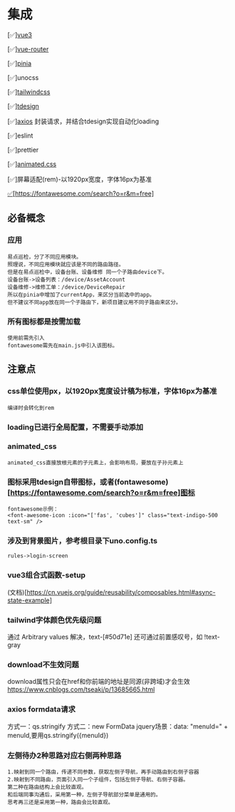 # 集成
[✅][vue3](https://cn.vuejs.org/guide/introduction.html)

[✅][vue-router](https://router.vuejs.org/zh/guide/)

[✅][pinia](https://pinia.vuejs.org/zh/introduction.html)

[✅]unocss

[✅][tailwindcss](https://www.tailwindcss.cn/docs/installation) 

[✅][tdesign](https://tdesign.tencent.com/vue-next/overview) 

[✅][axios](https://axios-http.com/zh/docs/intro) 封装请求，并结合tdesign实现自动化loading

[✅]eslint

[✅]prettier

[✅][animated.css](https://animate.style/)

[✅]屏幕适配(rem)-以1920px宽度，字体16px为基准

[✅](fontawesome)[https://fontawesome.com/search?o=r&m=free]

## 必备概念

### 应用
    易点巡检，分了不同应用模块。
    照理说，不同应用模块就应该是不同的路由路径。
    但是在易点巡检中，设备台账、设备维修 同一个子路由device下。
    设备台账->设备列表：/device/AssetAccount
    设备维修->维修工单：/device/DeviceRepair
    所以在pinia中增加了currentApp，来区分当前选中的app。
    但不建议不同app放在同一个子路由下，新项目建议用不同子路由来区分。

### 所有图标都是按需加载
    使用前需先引入
    fontawesome需先在main.js中引入该图标。
## 注意点
### css单位使用px，以1920px宽度设计稿为标准，字体16px为基准
    编译时会转化到rem

### loading已进行全局配置，不需要手动添加
### animated_css 
    animated_css直接放根元素的子元素上，会影响布局，要放在子孙元素上

### 图标采用tdesign自带图标，或者(fontawesome)[https://fontawesome.com/search?o=r&m=free]图标
    fontawesome示例：
    <font-awesome-icon :icon="['fas', 'cubes']" class="text-indigo-500 text-sm" />

### 涉及到背景图片，参考根目录下uno.config.ts
    rules->login-screen

### vue3组合式函数-setup
(文档)[https://cn.vuejs.org/guide/reusability/composables.html#async-state-example]

### tailwind字体颜色优先级问题
通过 Arbitrary values 解决，text-[#50d71e]
还可通过前置感叹号，如 !text-gray

### download不生效问题
download属性只会在href和你前端的地址是同源(非跨域)才会生效
https://www.cnblogs.com/tseaki/p/13685665.html

### axios formdata请求
方式一：qs.stringify
方式二：new FormData
jquery场景：data: "menuId=" + menuId,要用qs.stringify({menuId})
### 左侧待办2种思路对应右侧两种思路
    1.映射到同一个路由，传递不同参数，获取左侧子导航，再手动路由到右侧子容器
    2.映射到不同路由，页面引入同一个子组件，包括左侧子导航、右侧子容器。
    第二种在路由结构上会比较直观。
    和后端同事沟通后，采用第一种，左侧子导航部分菜单是通用的。
    思考再三还是采用第一种，路由会比较直观。






